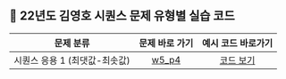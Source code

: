 ## 🌱 22년도 김영호 시퀀스 문제 유형별 실습 코드


| 문제 분류 | 문제 바로 가기 | 예시 코드 바로가기 |
| :--: | :--: | :--: |
| 시퀀스 응용 1 (최댓값-최솟값) | [w5_p4](https://github.com/Landvibe-DataStructure-2023Study/Prob/blob/main/22%20%EA%B9%80%EC%98%81%ED%98%B8%20%EC%8B%A4%EC%8A%B5%20%EB%AC%B8%EC%A0%9C/Week05/prob-W5_P4.pdf) |[코드 보기](https://github.com/Landvibe-DataStructure-2023Study/LimJumin/blob/main/22%20%EA%B9%80%EC%98%81%ED%98%B8%20%EC%8B%A4%EC%8A%B5%20%EC%BD%94%EB%93%9C/%EC%8B%9C%ED%80%80%EC%8A%A4/22_w5_p4.cpp)|

